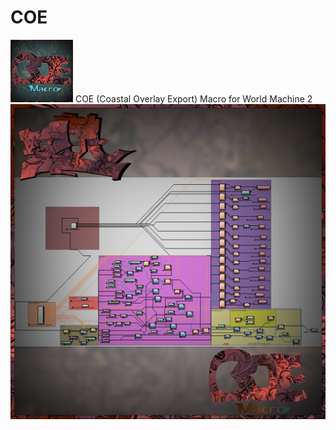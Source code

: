 # COE
![Alt text](https://github.com/Zodt/COE/blob/master/Images/Logo.JPG?raw=true "COE")
COE (Coastal Overlay Export) Macro for World Machine 2
![Alt text](https://github.com/Zodt/COE/blob/master/Images/COE.JPG?raw=true "Coastal Overlay Export")
